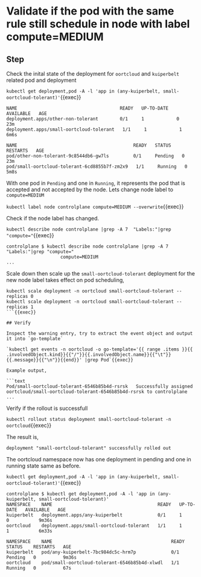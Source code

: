 # Validate if the pod with the same rule still schedule in node with label compute=MEDIUM

## Step

Check the inital state of the deployment for `oortcloud` and `kuiperbelt` related pod and deployment

`kubectl get deployment,pod -A -l 'app in (any-kuiperbelt, small-oortcloud-tolerant)'`{{exec}}

```text
NAME                                      READY   UP-TO-DATE   AVAILABLE   AGE
deployment.apps/other-non-tolerant        0/1     1            0           23m
deployment.apps/small-oortcloud-tolerant   1/1     1            1           6m6s

NAME                                           READY   STATUS    RESTARTS   AGE
pod/other-non-tolerant-9c8544db6-gw7ls         0/1     Pending   0          23m
pod/small-oortcloud-tolerant-6cd8855b7f-zm2x9   1/1     Running   0          5m8s
```

With one pod in `Pending` and one in `Running`, it represents the pod that is accepted and not accepted by the node. Lets change node label to `compute=MEDIUM`

`kubectl label node controlplane compute=MEDIUM --overwrite`{{exec}}

Check if the node label has changed.

`kubectl describe node controlplane |grep -A 7  "Labels:"|grep "compute="`{{exec}}

```text
controlplane $ kubectl describe node controlplane |grep -A 7  "Labels:"|grep "compute="
                    compute=MEDIUM
...
```

Scale down then scale up the `small-oortcloud-tolerant` deployment for the new node label takes effect on pod scheduling,

```
kubectl scale deployment -n oortcloud small-oortcloud-tolerant --replicas 0
kubectl scale deployment -n oortcloud small-oortcloud-tolerant --replicas 1
```{{exec}}

## Verify

Inspect the warning entry, try to extract the event object and output it into `go-template`

`kubectl get events -n oortcloud -o go-template='{{ range .items }}{{ .involvedObject.kind}}{{"/"}}{{.involvedObject.name}}{{"\t"}}{{.message}}{{"\n"}}{{end}}' |grep Pod`{{exec}}

Example output,

```text
Pod/small-oortcloud-tolerant-6546b85b4d-rsrsk   Successfully assigned oortcloud/small-oortcloud-tolerant-6546b85b4d-rsrsk to controlplane
...
```

Verify if the rollout is successfull

`kubectl rollout status deployment small-oortcloud-tolerant -n oortcloud`{{exec}}

The result is,

```text
deployment "small-oortcloud-tolerant" successfully rolled out
```

The oortcloud namespace now has one deployment in pending and one in running state same as before.

`kubectl get deployment,pod -A -l 'app in (any-kuiperbelt, small-oortcloud-tolerant)'`{{exec}}

```text
controlplane $ kubectl get deployment,pod -A -l 'app in (any-kuiperbelt, small-oortcloud-tolerant)'
NAMESPACE    NAME                                       READY   UP-TO-DATE   AVAILABLE   AGE
kuiperbelt   deployment.apps/any-kuiperbelt             0/1     1            0           9m36s
oortcloud    deployment.apps/small-oortcloud-tolerant   1/1     1            1           6m33s

NAMESPACE    NAME                                            READY   STATUS    RESTARTS   AGE
kuiperbelt   pod/any-kuiperbelt-7bc984dc5c-hrm7p             0/1     Pending   0          9m36s
oortcloud    pod/small-oortcloud-tolerant-6546b85b4d-xlwdl   1/1     Running   0          67s
```

